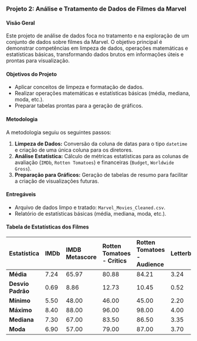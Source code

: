 ### Projeto 2: Análise e Tratamento de Dados de Filmes da Marvel

#### Visão Geral

Este projeto de análise de dados foca no tratamento e na exploração de um conjunto de dados sobre filmes da Marvel. O objetivo principal é demonstrar competências em limpeza de dados, operações matemáticas e estatísticas básicas, transformando dados brutos em informações úteis e prontas para visualização.

#### Objetivos do Projeto

* Aplicar conceitos de limpeza e formatação de dados.
* Realizar operações matemáticas e estatísticas básicas (média, mediana, moda, etc.).
* Preparar tabelas prontas para a geração de gráficos.

#### Metodologia

A metodologia seguiu os seguintes passos:

1.  **Limpeza de Dados:** Conversão da coluna de datas para o tipo `datetime` e criação de uma única coluna para os diretores.
2.  **Análise Estatística:** Cálculo de métricas estatísticas para as colunas de avaliação (`IMDb`, `Rotten Tomatoes`) e financeiras (`Budget`, `Worldwide Gross`).
3.  **Preparação para Gráficos:** Geração de tabelas de resumo para facilitar a criação de visualizações futuras.

#### Entregáveis

* Arquivo de dados limpo e tratado: `Marvel_Movies_Cleaned.csv`.
* Relatório de estatísticas básicas (média, mediana, moda, etc.).

#### Tabela de Estatísticas dos Filmes

| Estatística | IMDb | IMDB Metascore | Rotten Tomatoes - Critics | Rotten Tomatoes - Audience | Letterboxd | Budget | Domestic Gross | Worldwide Gross |
|:---|:---|:---|:---|:---|:---|:---|:---|:---|
| **Média** | 7.24 | 65.97 | 80.88 | 84.21 | 3.24 | 229.52 | 365.86 | 918.56 |
| **Desvio Padrão** | 0.69 | 8.86 | 12.73 | 10.45 | 0.52 | 69.00 | 195.49 | 556.26 |
| **Mínimo** | 5.50 | 48.00 | 46.00 | 45.00 | 2.20 | 140.00 | 84.50 | 206.10 |
| **Máximo** | 8.40 | 88.00 | 96.00 | 98.00 | 4.00 | 400.00 | 858.40 | 2799.00 |
| **Mediana** | 7.30 | 67.00 | 83.50 | 86.50 | 3.35 | 200.00 | 333.95 | 809.50 |
| **Moda** | 6.90 | 57.00 | 79.00 | 87.00 | 3.70 | 200.00 | 84.50 | 206.10 |
